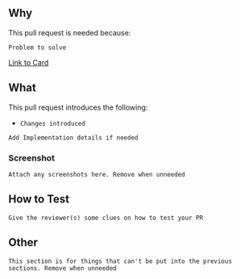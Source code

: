 ## Why

This pull request is needed because:

`Problem to solve`

[Link to Card]()

## What

This pull request introduces the following:

 * `Changes introduced`

`Add Implementation details if needed`

### Screenshot

`Attach any screenshots here. Remove when unneeded`

## How to Test

`Give the reviewer(s) some clues on how to test your PR`

## Other

`This section is for things that can't be put into the previous sections. Remove when unneeded`
